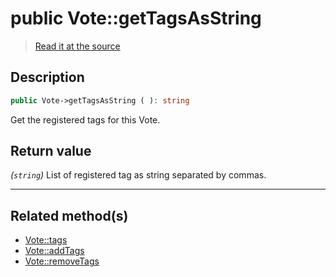 # public Vote::getTagsAsString

> [Read it at the source](https://github.com/julien-boudry/Condorcet/blob/master/src/Vote.php#L266)

## Description    

```php
public Vote->getTagsAsString ( ): string
```

Get the registered tags for this Vote.


## Return value   

*(`string`)* List of registered tag as string separated by commas.


---------------------------------------

## Related method(s)      

* [Vote::tags](/Docs/api-reference/Vote%20Class/Vote--tags.md)    
* [Vote::addTags](/Docs/api-reference/Vote%20Class/Vote--addTags.md)    
* [Vote::removeTags](/Docs/api-reference/Vote%20Class/Vote--removeTags.md)    

